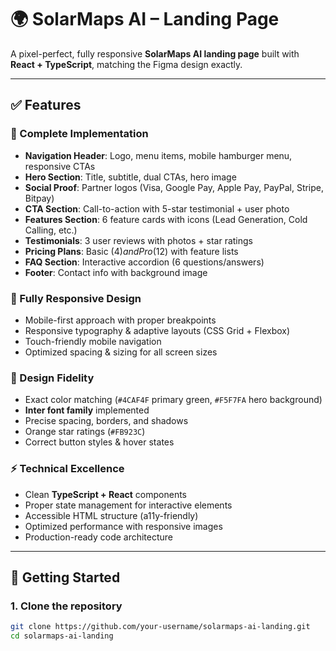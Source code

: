 # 🌍 SolarMaps AI – Landing Page  

A pixel-perfect, fully responsive **SolarMaps AI landing page** built with **React + TypeScript**, matching the Figma design exactly.  

---

## ✅ Features  

### 🎯 Complete Implementation  
- **Navigation Header**: Logo, menu items, mobile hamburger menu, responsive CTAs  
- **Hero Section**: Title, subtitle, dual CTAs, hero image  
- **Social Proof**: Partner logos (Visa, Google Pay, Apple Pay, PayPal, Stripe, Bitpay)  
- **CTA Section**: Call-to-action with 5-star testimonial + user photo  
- **Features Section**: 6 feature cards with icons (Lead Generation, Cold Calling, etc.)  
- **Testimonials**: 3 user reviews with photos + star ratings  
- **Pricing Plans**: Basic ($4) and Pro ($12) with feature lists  
- **FAQ Section**: Interactive accordion (6 questions/answers)  
- **Footer**: Contact info with background image  

### 📱 Fully Responsive Design  
- Mobile-first approach with proper breakpoints  
- Responsive typography & adaptive layouts (CSS Grid + Flexbox)  
- Touch-friendly mobile navigation  
- Optimized spacing & sizing for all screen sizes  

### 🎨 Design Fidelity  
- Exact color matching (`#4CAF4F` primary green, `#F5F7FA` hero background)  
- **Inter font family** implemented  
- Precise spacing, borders, and shadows  
- Orange star ratings (`#FB923C`)  
- Correct button styles & hover states  

### ⚡ Technical Excellence  
- Clean **TypeScript + React** components  
- Proper state management for interactive elements  
- Accessible HTML structure (a11y-friendly)  
- Optimized performance with responsive images  
- Production-ready code architecture  

---

## 🚀 Getting Started  

### 1. Clone the repository  
```bash
git clone https://github.com/your-username/solarmaps-ai-landing.git
cd solarmaps-ai-landing
